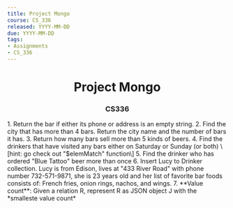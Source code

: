 ```yaml
---
title: Project Mongo
course: CS_336
released: YYYY-MM-DD
due: YYYY-MM-DD
tags:
- Assignments
- CS_336
---
```

<center><h1>Project Mongo</h1></center>
<center><h3>CS336</h3></center>
1. Return the bar if either its phone or address is an empty string.
2. Find the city that has more than 4 bars. Return the city name and the number of bars it has.
3. Return how many bars sell more than 5 kinds of beers.
4. Find the drinkers that have visited any bars either on Saturday or Sunday (or both) \[hint: go check out "$elemMatch" function\]
5. Find the drinker who has ordered "Blue Tattoo" beer more than once
6. Insert Lucy to Drinker collection. Lucy is from Edison, lives at "433 River Road" with phone number 732-571-9871, she is 23 years old and her list of favorite bar foods consists of: French fries, onion rings, nachos, and wings.
7. **Value count**: Given a relation R, represent R as JSON object J with the *smalleste value count*
